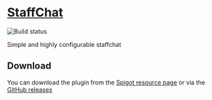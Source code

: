 # [StaffChat](https://oskar3123.github.io/StaffChat)
![Build status](https://api.travis-ci.org/oskar3123/StaffChat.svg?branch=master "Build status")

Simple and highly configurable staffchat

## Download
You can download the plugin from the [Spigot resource page](https://www.spigotmc.org/resources/37804/) or via the [GitHub releases](https://github.com/oskar3123/StaffChat/releases)
